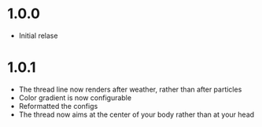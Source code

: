 # 1.0.0

- Initial relase

# 1.0.1

- The thread line now renders after weather, rather than after particles
- Color gradient is now configurable
- Reformatted the configs
- The thread now aims at the center of your body rather than at your head